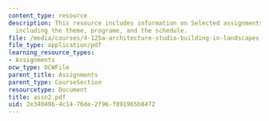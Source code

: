 ```yaml
---
content_type: resource
description: This resource includes information on Selected assignments from the class
  including the theme, programe, and the schedule.
file: /media/courses/4-125a-architecture-studio-building-in-landscapes-fall-2005/2e34049b4c1476de2f96f891965b8472_assn2.pdf
file_type: application/pdf
learning_resource_types:
- Assignments
ocw_type: OCWFile
parent_title: Assignments
parent_type: CourseSection
resourcetype: Document
title: assn2.pdf
uid: 2e34049b-4c14-76de-2f96-f891965b8472
---
```

